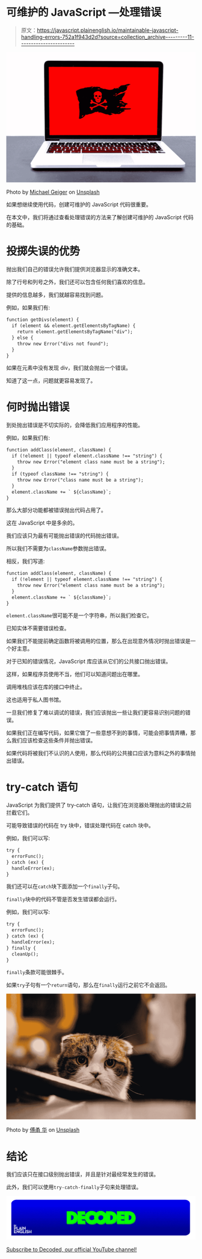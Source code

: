 # 可维护的 JavaScript —处理错误

> 原文：<https://javascript.plainenglish.io/maintainable-javascript-handling-errors-752a1f943d2d?source=collection_archive---------11----------------------->

![](img/8a08188446ac0f5170cd5380c92d65a1.png)

Photo by [Michael Geiger](https://unsplash.com/@jackson_893?utm_source=medium&utm_medium=referral) on [Unsplash](https://unsplash.com?utm_source=medium&utm_medium=referral)

如果想继续使用代码，创建可维护的 JavaScript 代码很重要。

在本文中，我们将通过查看处理错误的方法来了解创建可维护的 JavaScript 代码的基础。

# 投掷失误的优势

抛出我们自己的错误允许我们提供浏览器显示的准确文本。

除了行号和列号之外，我们还可以包含任何我们喜欢的信息。

提供的信息越多，我们就越容易找到问题。

例如，如果我们有:

```
function getDivs(element) {
  if (element && element.getElementsByTagName) {
    return element.getElementsByTagName("div");
  } else {
    throw new Error("divs not found");
  }
}
```

如果在元素中没有发现 div，我们就会抛出一个错误。

知道了这一点，问题就更容易发现了。

# 何时抛出错误

到处抛出错误是不切实际的，会降低我们应用程序的性能。

例如，如果我们有:

```
function addClass(element, className) {
  if (!element || typeof element.className !== "string") {
    throw new Error("element class name must be a string");
  }
  if (typeof className !== "string") {
    throw new Error("class name must be a string");
  }
  element.className += ` ${className}`;
}
```

那么大部分功能都被错误抛出代码占用了。

这在 JavaScript 中是多余的。

我们应该只为最有可能抛出错误的代码抛出错误。

所以我们不需要为`className`参数抛出错误。

相反，我们写道:

```
function addClass(element, className) {
  if (!element || typeof element.className !== "string") {
    throw new Error("element class name must be a string");
  }
  element.className += ` ${className}`;
}
```

`element.className`很可能不是一个字符串，所以我们检查它。

已知实体不需要错误检查。

如果我们不能提前确定函数将被调用的位置，那么在出现意外情况时抛出错误是一个好主意。

对于已知的错误情况，JavaScript 库应该从它们的公共接口抛出错误。

这样，如果程序员使用不当，他们可以知道问题出在哪里。

调用堆栈应该在库的接口中终止。

这也适用于私人图书馆。

一旦我们修复了难以调试的错误，我们应该抛出一些让我们更容易识别问题的错误。

如果我们正在编写代码，如果它做了一些意想不到的事情，可能会把事情弄糟，那么我们应该检查这些条件并抛出错误。

如果代码将被我们不认识的人使用，那么代码的公共接口应该为意料之外的事情抛出错误。

# try-catch 语句

JavaScript 为我们提供了 try-catch 语句，让我们在浏览器处理抛出的错误之前拦截它们。

可能导致错误的代码在 try 块中，错误处理代码在 catch 块中。

例如，我们可以写:

```
try {
  errorFunc();
} catch (ex) {
  handleError(ex);
}
```

我们还可以在`catch`块下面添加一个`finally`子句。

`finally`块中的代码不管是否发生错误都会运行。

例如，我们可以写:

```
try {
  errorFunc();
} catch (ex) {
  handleError(ex);
} finally {
  cleanUp();
}
```

`finally`条款可能很棘手。

如果`try`子句有一个`return`语句，那么在`finally`运行之前它不会返回。

![](img/e3a2f4203fc2eed66b52cc36f7ebe545.png)

Photo by [傅甬 华](https://unsplash.com/@hhh13?utm_source=medium&utm_medium=referral) on [Unsplash](https://unsplash.com?utm_source=medium&utm_medium=referral)

# 结论

我们应该只在接口级别抛出错误，并且是针对最经常发生的错误。

此外，我们可以使用`try-catch-finally`子句来处理错误。

![](img/787be6c671be8d345dc786dad8729ce5.png)

[Subscribe to Decoded, our official YouTube channel!](https://www.youtube.com/channel/UCtipWUghju290NWcn8jhyAw)